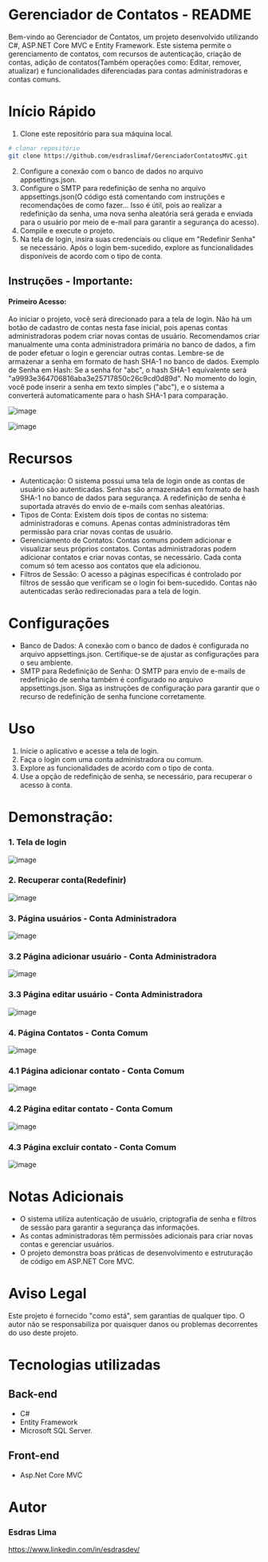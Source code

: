 # Gerenciador de Contatos - README
Bem-vindo ao Gerenciador de Contatos, um projeto desenvolvido utilizando C#, ASP.NET Core MVC e Entity Framework. Este sistema permite o gerenciamento de contatos, com recursos de autenticação, criação de contas, adição de contatos(Também operações como: Editar, remover, atualizar) e funcionalidades diferenciadas para contas administradoras e contas comuns.

# Início Rápido
1. Clone este repositório para sua máquina local.
```bash
# clonar repositório
git clone https://github.com/esdraslimaf/GerenciadorContatosMVC.git
```
2. Configure a conexão com o banco de dados no arquivo appsettings.json.
4. Configure o SMTP para redefinição de senha no arquivo appsettings.json(O código está comentando com instruções e recomendações de como fazer... Isso é útil, pois ao realizar a redefinição da senha, uma nova senha aleatória será gerada e enviada para o usuário por meio de e-mail para garantir a segurança do acesso).
5. Compile e execute o projeto.
6. Na tela de login, insira suas credenciais ou clique em "Redefinir Senha" se necessário.
Após o login bem-sucedido, explore as funcionalidades disponíveis de acordo com o tipo de conta.

## Instruções - Importante:
#### Primeiro Acesso: 
Ao iniciar o projeto, você será direcionado para a tela de login. Não há um botão de cadastro de contas nesta fase inicial, pois apenas contas administradoras podem criar novas contas de usuário. Recomendamos criar manualmente uma conta administradora primária no banco de dados, a fim de poder efetuar o login e gerenciar outras contas. Lembre-se de armazenar a senha em formato de hash SHA-1 no banco de dados.
Exemplo de Senha em Hash: Se a senha for "abc", o hash SHA-1 equivalente será "a9993e364706816aba3e25717850c26c9cd0d89d". No momento do login, você pode inserir a senha em texto simples ("abc"), e o sistema a converterá automaticamente para o hash SHA-1 para comparação.

![image](https://github.com/esdraslimaf/GerenciadorContatosMVC/assets/101669187/38983cb7-7350-4b2f-b2e2-169e3c72a8ae)

![image](https://github.com/esdraslimaf/GerenciadorContatosMVC/assets/101669187/ce5f1e79-6960-4838-8497-82c95173296c)

# Recursos
* Autenticação: O sistema possui uma tela de login onde as contas de usuário são autenticadas. Senhas são armazenadas em formato de hash SHA-1 no banco de dados para segurança. A redefinição de senha é suportada através do envio de e-mails com senhas aleatórias.
* Tipos de Conta: Existem dois tipos de contas no sistema: administradoras e comuns. Apenas contas administradoras têm permissão para criar novas contas de usuário.
* Gerenciamento de Contatos: Contas comuns podem adicionar e visualizar seus próprios contatos. Contas administradoras podem adicionar contatos e criar novas contas, se necessário. Cada conta comum só tem acesso aos contatos que ela adicionou.
* Filtros de Sessão: O acesso a páginas específicas é controlado por filtros de sessão que verificam se o login foi bem-sucedido. Contas não autenticadas serão redirecionadas para a tela de login.

# Configurações
* Banco de Dados: A conexão com o banco de dados é configurada no arquivo appsettings.json. Certifique-se de ajustar as configurações para o seu ambiente.
* SMTP para Redefinição de Senha: O SMTP para envio de e-mails de redefinição de senha também é configurado no arquivo appsettings.json. Siga as instruções de configuração para garantir que o recurso de redefinição de senha funcione corretamente.

# Uso
1. Inicie o aplicativo e acesse a tela de login.
2. Faça o login com uma conta administradora ou comum.
3. Explore as funcionalidades de acordo com o tipo de conta.
4. Use a opção de redefinição de senha, se necessário, para recuperar o acesso à conta.

# Demonstração:
### 1. Tela de login
![image](https://github.com/esdraslimaf/GerenciadorContatosMVC/assets/101669187/7b82b037-46fe-4738-8234-288faa62690a)

### 2. Recuperar conta(Redefinir)
![image](https://github.com/esdraslimaf/GerenciadorContatosMVC/assets/101669187/83fe8485-75ee-4373-8640-886685a58a24)


### 3. Página usuários - Conta Administradora
![image](https://github.com/esdraslimaf/GerenciadorContatosMVC/assets/101669187/6de1a69d-ab27-46db-bab1-813a14e554ce)

### 3.2 Página adicionar usuário - Conta Administradora
![image](https://github.com/esdraslimaf/GerenciadorContatosMVC/assets/101669187/03a6f76e-3115-4361-b2ce-64820dbab035)

### 3.3 Página editar usuário - Conta Administradora
![image](https://github.com/esdraslimaf/GerenciadorContatosMVC/assets/101669187/7227be49-2cab-49bb-95e7-8ac970f5735a)


### 4. Página Contatos - Conta Comum
![image](https://github.com/esdraslimaf/GerenciadorContatosMVC/assets/101669187/003f64ec-17ff-4e04-bc50-7b6192997358)

### 4.1 Página adicionar contato - Conta Comum
![image](https://github.com/esdraslimaf/GerenciadorContatosMVC/assets/101669187/05907c0c-0d34-4d60-bdde-8a73fe8d908e)

### 4.2 Página editar contato - Conta Comum
![image](https://github.com/esdraslimaf/GerenciadorContatosMVC/assets/101669187/bd9e0896-c28e-489a-a23d-7631cec355a5)

### 4.3 Página excluir contato - Conta Comum
![image](https://github.com/esdraslimaf/GerenciadorContatosMVC/assets/101669187/91fb59f2-2b01-4e13-9601-5736e8c8be4e)



# Notas Adicionais
* O sistema utiliza autenticação de usuário, criptografia de senha e filtros de sessão para garantir a segurança das informações.
* As contas administradoras têm permissões adicionais para criar novas contas e gerenciar usuários.
* O projeto demonstra boas práticas de desenvolvimento e estruturação de código em ASP.NET Core MVC.

# Aviso Legal
Este projeto é fornecido "como está", sem garantias de qualquer tipo. O autor não se responsabiliza por quaisquer danos ou problemas decorrentes do uso deste projeto.

# Tecnologias utilizadas
## Back-end
- C#
- Entity Framework
- Microsoft SQL Server.

## Front-end
- Asp.Net Core MVC

# Autor

### Esdras Lima

https://www.linkedin.com/in/esdrasdev/

